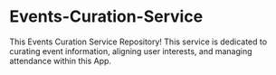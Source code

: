 # Events-Curation-Service
This Events Curation Service Repository! This service is dedicated to curating event information, aligning user interests, and managing attendance within this App.
